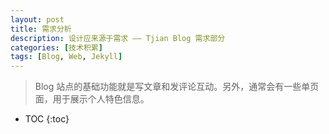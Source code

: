 ```yaml
---
layout: post
title: 需求分析
description: 设计应来源于需求 —— Tjian Blog 需求部分
categories: [技术积累]
tags: [Blog, Web, Jekyll]
---
```


> Blog 站点的基础功能就是写文章和发评论互动。另外，通常会有一些单页面，用于展示个人特色信息。

<!--more-->
* TOC
{:toc}


